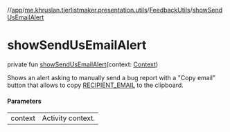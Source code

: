 //[app](../../../index.md)/[me.khruslan.tierlistmaker.presentation.utils](../index.md)/[FeedbackUtils](index.md)/[showSendUsEmailAlert](show-send-us-email-alert.md)

# showSendUsEmailAlert

private fun [showSendUsEmailAlert](show-send-us-email-alert.md)(context: [Context](https://developer.android.com/reference/kotlin/android/content/Context.html))

Shows an alert asking to manually send a bug report with a &quot;Copy email&quot; button that allows to copy [RECIPIENT_EMAIL](-r-e-c-i-p-i-e-n-t_-e-m-a-i-l.md) to the clipboard.

#### Parameters

| | |
|---|---|
| context | Activity context. |
